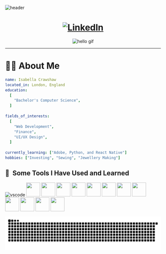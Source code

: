 ![header](https://capsule-render.vercel.app/api?type=wave&color=gradient&height=300&section=header&text=Hey%20Everyone&fontSize=90)

<h1 align="center">
  <a href="https://www.linkedin.com/in/isabella-crawshaw-946b382b9?utm_source=share&utm_campaign=share_via&utm_content=profile&utm_medium=android_app">
    <img src="https://github.com/user-attachments/assets/00b1789b-14af-4093-bdce-b40258859feb" width="50" height="50" alt="LinkedIn"/>
  </a>
</h1>

<div align="center">
  <img src="https://media.giphy.com/media/bcKmIWkUMCjVm/giphy.gif" width="480" height="350" alt="hello gif"/>
</div>

---

# 👩‍💻 About Me 

```yaml
name: Isabella Crawshaw
located_in: London, England
education:
  [
    "Bachelor's Computer Science",
  ]

fields_of_interests:
  [
    "Web Development",
    "Finance",
    "UI/UX Design",
  ]
  
currently_learning: ["Adobe, Python, and React Native"]
hobbies: ["Investing", "Sewing", "Jewellery Making"]
```
<h2> 🚀 &nbsp;Some Tools I Have Used and Learned</h2>
<p align="left">

<img src="https://cdn.jsdelivr.net/gh/devicons/devicon@latest/icons/vscode/vscode-original-wordmark.svg" alt="vscode" width="45" height="45"/>
<img src="https://cdn.jsdelivr.net/gh/devicons/devicon@latest/icons/figma/figma-original.svg" width="45" height="45"/>
<img src="https://cdn.jsdelivr.net/gh/devicons/devicon@latest/icons/jira/jira-original-wordmark.svg" width="45" height="45"/>
<img src="https://cdn.jsdelivr.net/gh/devicons/devicon@latest/icons/confluence/confluence-original-wordmark.svg" width="45" height="45"/>
<img src="https://cdn.jsdelivr.net/gh/devicons/devicon@latest/icons/canva/canva-original.svg" width="45" height="45"/>
<img src="https://cdn.jsdelivr.net/gh/devicons/devicon@latest/icons/java/java-original-wordmark.svg" width="45" height="45"/>
<img src="https://cdn.jsdelivr.net/gh/devicons/devicon@latest/icons/react/react-original-wordmark.svg" width="45" height="45" />
<img src="https://cdn.jsdelivr.net/gh/devicons/devicon@latest/icons/mysql/mysql-original-wordmark.svg" width="45" height="45"/>
<img src="https://cdn.jsdelivr.net/gh/devicons/devicon@latest/icons/javascript/javascript-original.svg" width="45" height="45" />
<img src="https://cdn.jsdelivr.net/gh/devicons/devicon@latest/icons/supabase/supabase-original-wordmark.svg" width="45" height="45"/>
<img src="https://cdn.jsdelivr.net/gh/devicons/devicon@latest/icons/intellij/intellij-original.svg" width="45" height="45"/>
<img src="https://cdn.jsdelivr.net/gh/devicons/devicon@latest/icons/matlab/matlab-original.svg" width="45" height="45" />
<img src="https://cdn.jsdelivr.net/gh/devicons/devicon@latest/icons/gradle/gradle-original-wordmark.svg" width="45" height="45"/>      
          
</p>

![Snake animation](https://github.com/IsabellaCrawshaw/IsabellaCrawshaw/blob/output/github-contribution-grid-snake.svg)
